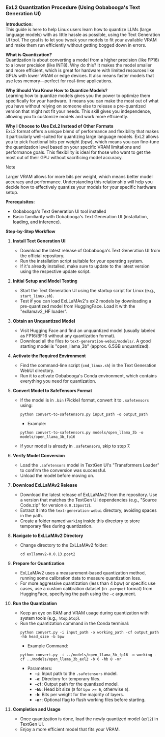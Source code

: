 ### ExL2 Quantization Procedure (Using Oobabooga's Text Generation UI)

**Introduction:**  
This guide is here to help Linux users learn how to quantize LLMs (large language models) with as little hassle as possible, using the Text Generation UI tool. The goal is to let you tweak your models to fit your available VRAM and make them run efficiently without getting bogged down in errors.

**What is Quantization?**  
Quantization is about converting a model from a higher precision (like FP16) to a lower precision (like INT8). Why do this? It makes the model smaller and more efficient, which is great for hardware with limited resources like GPUs with lower VRAM or edge devices. It also means faster models that use less memory—perfect for real-time applications.

**Why Should You Know How to Quantize Models?**  
Learning how to quantize models gives you the power to optimize them specifically for your hardware. It means you can make the most out of what you have without relying on someone else to release a pre-quantized version that might not fit your needs. This skill gives you independence, allowing you to customize models and work more efficiently.

**Why I Choose to Use ExL2 Instead of Other Formats**  
ExL2 format offers a unique blend of performance and flexibility that makes it particularly well-suited for quantizing large language models. ExL2 allows you to pick fractional bits per weight (bpw), which means you can fine-tune the quantization level based on your specific VRAM limitations and performance goals. This flexibility is ideal for those who want to get the most out of their GPU without sacrificing model accuracy.

> [!NOTE]
> Larger VRAM allows for more bits per weight, which means better model accuracy and performance. Understanding this relationship will help you decide how to effectively quantize your models for your specific hardware setup.

**Prerequisites:**  
- Oobabooga's Text Generation UI tool installed
- Basic familiarity with Oobabooga's Text Generation UI (installation, loading, and inference).

**Step-by-Step Workflow**

1. **Install Text Generation UI**  
   - Download the latest release of Oobabooga's Text Generation UI from the official repository.
   - Run the installation script suitable for your operating system.
   - If it's already installed, make sure to update to the latest version using the respective update script.

2. **Initial Setup and Model Testing**  
   - Start the Text Generation UI using the startup script for Linux (e.g., `start_linux.sh`).
   - Test if you can load ExLLaMAv2's exl2 models by downloading a pre-quantized model from HuggingFace. Load it with the "exllamav2_HF loader".

3. **Obtain an Unquantized Model**  
   - Visit Hugging Face and find an unquantized model (usually labeled as FP16/BF16 without any quantization format).
   - Download all the files to `text-generation-webui/models/`. A good starting model is "open_llama_3b" (approx. 6.5GB unquantized).

4. **Activate the Required Environment**  
   - Find the command-line script (`cmd_linux.sh`) in the Text Generation WebUI directory.
   - Run it to activate Oobabooga's Conda environment, which contains everything you need for quantization.

5. **Convert Model to SafeTensors Format**  
   - If the model is in `.bin` (Pickle) format, convert it to `.safetensors` using:
     ```
     python convert-to-safetensors.py input_path -o output_path
     ```
     - Example:
     ```
     python convert-to-safetensors.py models/open_llama_3b -o models/open_llama_3b_fp16
     ```
   - If your model is already in `.safetensors`, skip to step 7.

6. **Verify Model Conversion**  
   - Load the `.safetensors` model in TextGen UI's "Transformers Loader" to confirm the conversion was successful.
   - Unload the model before moving on.

7. **Download ExLLaMAv2 Release**  
   - Download the latest release of ExLLaMAv2 from the repository. Use a version that matches the TextGen UI dependencies (e.g., "Source Code.zip" for version `0.0.13post2`).
   - Extract it into the `text-generation-webui` directory, avoiding spaces in the path.
   - Create a folder named `working` inside this directory to store temporary files during quantization.

8. **Navigate to ExLLaMAv2 Directory**  
   - Change directory to the ExLLaMAv2 folder:
     ```
     cd exllamav2-0.0.13.post2
     ```

9. **Prepare for Quantization**  
   - ExLLaMAv2 uses a measurement-based quantization method, running some calibration data to measure quantization loss.
   - For more aggressive quantization (less than 4 bpw) or specific use cases, use a custom calibration dataset (in `.parquet` format) from HuggingFace, specifying the path using the `-c` argument.

10. **Run the Quantization**  
    - Keep an eye on RAM and VRAM usage during quantization with system tools (e.g., `htop`,`btop`).
    - Run the quantization command in the Conda terminal:
      ```
      python convert.py -i input_path -o working_path -cf output_path -hb head_size -b bpw
      ```
      - Example Command:
      ```
      python convert.py -i ../models/open_llama_3b_fp16 -o working -cf ../models/open_llama_3b_exl2 -b 6 -hb 8 -nr
      ```
      - Parameters:
        - **`-i`**: Input path to the `.safetensors` model.
        - **`-o`**: Directory for temporary files.
        - **`-cf`**: Output path for the quantized model.
        - **`-hb`**: Head bit size (`8` for `bpw >= 6`, otherwise `6`).
        - **`-b`**: Bits per weight for the majority of layers.
        - **`-nr`**: Optional flag to flush working files before starting.

11. **Completion and Usage**  
    - Once quantization is done, load the newly quantized model (`exl2`) in TextGen UI.
    - Enjoy a more efficient model that fits your VRAM.
